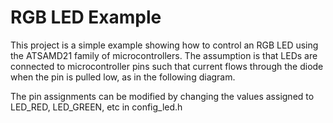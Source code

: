 # RGB LED Example
This project is a simple example showing how to control an RGB LED using the ATSAMD21 family of microcontrollers. The assumption is that LEDs are connected to microcontroller pins such that current flows through the diode when the pin is pulled low, as in the following diagram. 

The pin assignments can be modified by changing the values assigned to LED_RED, LED_GREEN, etc in config_led.h
